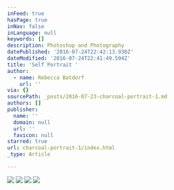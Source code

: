 ```yaml
---
inFeed: true
hasPage: true
inNav: false
inLanguage: null
keywords: []
description: Photoshop and Photography
datePublished: '2016-07-24T22:42:13.930Z'
dateModified: '2016-07-24T22:41:49.594Z'
title: 'Self Portrait '
author:
  - name: Rebecca Batdorf
    url: ''
via: {}
sourcePath: _posts/2016-07-23-charcoal-portrait-1.md
authors: []
publisher:
  name: ''
  domain: null
  url: ''
  favicon: null
starred: true
url: charcoal-portrait-1/index.html
_type: Article

---
```

![](https://imgflo.herokuapp.com/graph/vahj1ThiexotieMo/3743eca474c6f969116d46142ad0668a/croprotate.jpg?cropheight=4928&cropwidth=3262&degrees=0&input=https%3A%2F%2Fthe-grid-user-content.s3-us-west-2.amazonaws.com%2F62ce120f-5543-4ff8-b3ef-32981b97d73f.jpg&x=0&y=0)
![](https://the-grid-user-content.s3-us-west-2.amazonaws.com/5b149cc6-5c58-4a42-aa7a-28c6ca4a6b7d.jpg)
![](https://s3-us-west-2.amazonaws.com/the-grid-img/p/102ceab5fea8a0cc80c76a7db32339b709f49e2b.jpg)
![](https://the-grid-user-content.s3-us-west-2.amazonaws.com/c56580f6-c846-48f8-b3ff-3f0729ff9dc3.jpg)